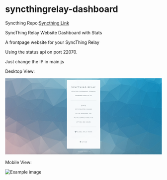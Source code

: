 # syncthingrelay-dashboard
Syncthing Repo:[Syncthing Link](https://github.com/syncthing)

SyncThing Relay Website Dashboard with Stats

A frontpage website for your SyncThing Relay

Using the status api on port 22070.

Just change the IP in main.js

Desktop View:

![Example image](https://github.com/andrewkliskey/syncthingrelay-dashboard/raw/master/desktop-image1.png)

Mobile View:

![Example image](https://github.com/andrewkliskey/syncthingrelay-dashboard/raw/master/mobile-image1.png)
